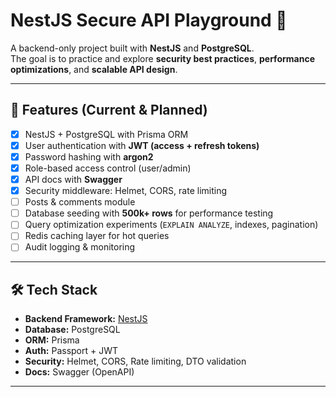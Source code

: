 # NestJS Secure API Playground 🔐

A backend-only project built with **NestJS** and **PostgreSQL**.  
The goal is to practice and explore **security best practices**, **performance optimizations**, and **scalable API design**.

---

## 🚀 Features (Current & Planned)

- [x] NestJS + PostgreSQL with Prisma ORM  
- [x] User authentication with **JWT (access + refresh tokens)**  
- [x] Password hashing with **argon2**  
- [x] Role-based access control (user/admin)  
- [x] API docs with **Swagger**  
- [x] Security middleware: Helmet, CORS, rate limiting  
- [ ] Posts & comments module  
- [ ] Database seeding with **500k+ rows** for performance testing  
- [ ] Query optimization experiments (`EXPLAIN ANALYZE`, indexes, pagination)  
- [ ] Redis caching layer for hot queries  
- [ ] Audit logging & monitoring  

---

## 🛠 Tech Stack

- **Backend Framework:** [NestJS](https://nestjs.com/)  
- **Database:** PostgreSQL  
- **ORM:** Prisma  
- **Auth:** Passport + JWT  
- **Security:** Helmet, CORS, Rate limiting, DTO validation  
- **Docs:** Swagger (OpenAPI)  

---

